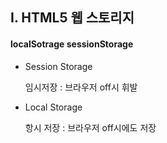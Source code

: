 ## I. HTML5 웹 스토리지

#### localSotrage sessionStorage

- Session Storage

  임시저장 : 브라우저 off시 휘발

- Local Storage

  항시 저장 : 브라우저 off시에도 저장


